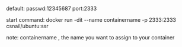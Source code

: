 default:
passwd:12345687
port:2333

start command: docker run -dit --name containername -p 2333:2333 csnail/ubuntu:ssr

note: containername , the name you want to assign to your container
